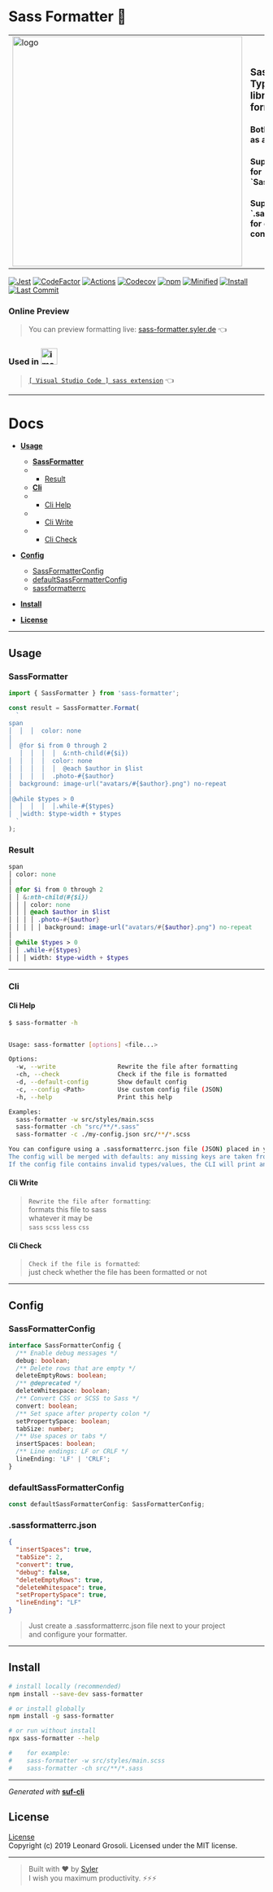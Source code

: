 <h1>
   Sass Formatter 🐍
</h1>

<table>
  <tr>
    <td>
      <img width="452" alt="logo" src="https://github.com/user-attachments/assets/2c675dcf-6db6-4b16-96ce-707ae36f7a3c" />
    </td>
    <td>
      <h3>
        <strong>Sass Formatter</strong> - TypeScript 🚀 library for formatting Sass <br />
        <h4>Both within code and as a CLI</h4> 
        <h4>Supports formatting for [ `Css`, `Scss`, `Sass`, `Less` ]</h4> 
        <h4>Supports `.sassformatterrc.json` for custom configuration </h4>
      </h3>
    </td>
  </tr>
</table>

<span id="BADGE_GENERATION_MARKER_0"></span>
[![Jest](https://jestjs.io/img/jest-badge.svg)](https://github.com/facebook/jest)
[![CodeFactor](https://www.codefactor.io/repository/github/therealsyler/sass-formatter/badge)](https://www.codefactor.io/repository/github/therealsyler/sass-formatter)
[![Actions](https://github.com/TheRealSyler/sass-formatter/actions/workflows/main.yml/badge.svg)](https://github.com/TheRealSyler/sass-formatter/actions/workflows/main.yml)
[![Codecov](https://codecov.io/gh/TheRealSyler/sass-formatter/branch/master/graph/badge.svg)](https://codecov.io/gh/TheRealSyler/sass-formatter)
[![npm](https://img.shields.io/npm/v/sass-formatter?color=green)](https://www.npmjs.com/package/sass-formatter)
[![Minified](https://img.shields.io/bundlephobia/min/sass-formatter)](https://bundlephobia.com/result?p=sass-formatter)
[![Install](https://badgen.net/packagephobia/install/sass-formatter)](https://packagephobia.now.sh/result?p=sass-formatter)
[![Last Commit](https://img.shields.io/github/last-commit/TheRealSyler/sass-formatter)](https://github.com/TheRealSyler/sass-formatter)

### Online Preview

> You can preview formatting live: [sass-formatter.syler.de](https://sass-formatter.syler.de/) 👈

### Used in <img width="32" alt="image" src="https://github.com/user-attachments/assets/f1ba02eb-aae7-40a1-a3d1-843b0b9bc3d8" />

> [`[ Visual Studio Code ] sass extension`](https://github.com/TheRealSyler/vscode-sass-indented) 👈

---

# Docs

- **[Usage](#usage)**
  - **[SassFormatter](#sassformatter)**
  - - [Result](#result)
  - **[Cli](#Cli)**
  - - [Cli Help](#cli-help)
  - - [Cli Write](#cli-write)
  - - [Cli Check](#cli-check)

- **[Config](#config)**
  - [SassFormatterConfig](#sassformatterconfig)
  - [defaultSassFormatterConfig](#defaultsassformatterconfig)
  - [sassformatterrc](#sassformatterrc)

- **[Install](#install)**
- **[License](#license)**

---

## Usage

### SassFormatter

```typescript
import { SassFormatter } from 'sass-formatter';

const result = SassFormatter.Format(
  `
span
│  │  │  color: none
│
│  @for $i from 0 through 2
   │  │  │  │  &:nth-child(#{$i})
│  │  │  │  color: none
│  │  │  │  │  @each $author in $list
│  │  │  │  .photo-#{$author}
│  background: image-url("avatars/#{$author}.png") no-repeat
│
│@while $types > 0
│  │  │  │  │.while-#{$types}
│  │width: $type-width + $types
  `
);
```

### Result

```sass
span
│ color: none
│
│ @for $i from 0 through 2
│ │ &:nth-child(#{$i})
│ │ │ color: none
│ │ │ @each $author in $list
│ │ │ │ .photo-#{$author}
│ │ │ │ │ background: image-url("avatars/#{$author}.png") no-repeat
│
│ @while $types > 0
│ │ .while-#{$types}
│ │ │ width: $type-width + $types
```

---

### Cli

#### Cli Help

```bash
$ sass-formatter -h


Usage: sass-formatter [options] <file...>

Options:
  -w, --write                 Rewrite the file after formatting
  -ch, --check                Check if the file is formatted
  -d, --default-config        Show default config
  -c, --config <Path>         Use custom config file (JSON)
  -h, --help                  Print this help

Examples:
  sass-formatter -w src/styles/main.scss
  sass-formatter -ch "src/**/*.sass"
  sass-formatter -c ./my-config.json src/**/*.scss

You can configure using a .sassformatterrc.json file (JSON) placed in your project's working directory.
The config will be merged with defaults: any missing keys are taken from defaults.
If the config file contains invalid types/values, the CLI will print an error and exit with code 1.
```

#### Cli Write

> `Rewrite the file after formatting`: <br/>
> formats this file to sass <br/>
> whatever it may be <br/>
> `sass` `scss` `less` `css` <br/>

#### Cli Check

> `Check if the file is formatted`: <br/>
> just check whether the file has been formatted or not <br/>

---

## Config

### SassFormatterConfig

```ts
interface SassFormatterConfig {
  /** Enable debug messages */
  debug: boolean;
  /** Delete rows that are empty */
  deleteEmptyRows: boolean;
  /** @deprecated */
  deleteWhitespace: boolean;
  /** Convert CSS or SCSS to Sass */
  convert: boolean;
  /** Set space after property colon */
  setPropertySpace: boolean;
  tabSize: number;
  /** Use spaces or tabs */
  insertSpaces: boolean;
  /** Line endings: LF or CRLF */
  lineEnding: 'LF' | 'CRLF';
}
```

### defaultSassFormatterConfig

```ts
const defaultSassFormatterConfig: SassFormatterConfig;
```

### .sassformatterrc.json

```json
{
  "insertSpaces": true,
  "tabSize": 2,
  "convert": true,
  "debug": false,
  "deleteEmptyRows": true,
  "deleteWhitespace": true,
  "setPropertySpace": true,
  "lineEnding": "LF"
}
```

> Just create a .sassformatterrc.json file next to your project <br/>
> and configure your formatter.

---

## Install

```bash
# install locally (recommended)
npm install --save-dev sass-formatter

# or install globally
npm install -g sass-formatter

# or run without install
npx sass-formatter --help

#    for example:
#    sass-formatter -w src/styles/main.scss
#    sass-formatter -ch src/**/*.sass

```

---

_Generated with_ **[suf-cli](https://www.npmjs.com/package/suf-cli)**

## License

[License](LICENSE) <br />
Copyright (c) 2019 Leonard Grosoli. Licensed under the MIT license.

---

> Built with ❤️ by [Syler](https://github.com/TheRealSyler) <br />
> I wish you maximum productivity. ⚡⚡⚡
